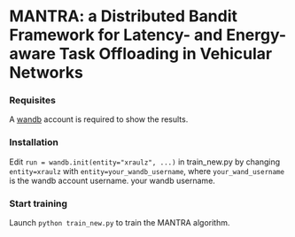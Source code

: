 # MANTRA: a Distributed Bandit Framework for Latency- and Energy-aware Task Offloading in Vehicular Networks

### Requisites
A [wandb](https://wandb.ai/) account is required to show the results.

### Installation 
Edit ```run = wandb.init(entity="xraulz", ...)``` in train_new.py by changing ```entity=xraulz``` with ```entity=your_wandb_username```, where ```your_wand_username``` is the wandb account username.
your wandb username.
### Start training 
Launch ```python train_new.py``` to train the MANTRA algorithm.



